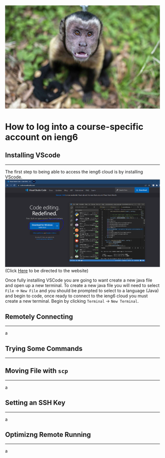 ![Image](monke.jpg)
# How to log into a course-specific account on ieng6

## Installing VScode
---
The first step to being able to access the ieng6 cloud is by installing VScode.
![Image](DownloadVS.PNG)
(Click [Here](https://code.visualstudio.com/) to be directed to the website)

Once fully installing VSCode you are going to want create a new java file and open up a new terminal. To create a new java file you will need to select `File` -> `New File` and you should be prompted to select to a language (Java) and begin to code, once ready to connect to the ieng6 cloud you must create a new terminal. Begin by clicking `Terminal` -> `New Terminal`.

## Remotely Connecting
---
a

## Trying Some Commands
---

## Moving File with `scp` 
---
a

## Setting an SSH Key
---
a

## Optimizng Remote Running
---
a
